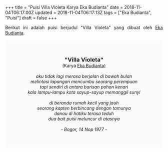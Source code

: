 +++
title = "Puisi Villa Violeta Karya Eka Budianta"
date = 2018-11-04T06:17:00Z
updated = 2018-11-04T06:17:13Z
tags = ["Eka Budianta", "Puisi"]
draft = false
+++

<div dir="ltr" style="text-align: left;" trbidi="on"><div style="text-align: justify;">Berikut ini adalah puisi berjudul "Villa Violeta" yang dibuat oleh <a href="https://ensiklopedia.kemdikbud.go.id/sastra/artikel/Eka_Budianta" target="_blank">Eka Budianta</a>. </div><br /><div style="background: #FAFAFA; font-size: 14px; height: auto; margin: 0 auto; padding: 50px; text-align: center; width: auto;"><span style="font-size: 18px;"><b>"Villa Violeta"</b></span><br />(Karya <a href="https://www.sekata.web.id/tags/eka-budianta" target="_blank">Eka Budianta)</a> <br /><br /><i>aku tidak lagi merasa berjalan di bawah bulan</i><br /><i>melintasi lapangan mencumbu seorang perempuan</i><br /><i>tapi sendiri di antara barisan pohon kenari</i><br /><i>kala lampu-lampu kota sayup-sayup memanggil sunyi</i><br /><br /><i>di beranda rumah kecil yang jauh</i><br /><i>seorang kapten berbincang dengan tamunya</i><br /><i>danau di hatiku terasa teduh</i><br /><i>dua bait puisi meluncur di atasnya</i><br /><br /><i>- Bogor, 14 Nop 1977 -</i></div></div>

